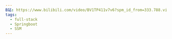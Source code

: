 ```yaml
---
B站: https://www.bilibili.com/video/BV1TP411v7v6?spm_id_from=333.788.videopod.episodes&vd_source=69a3eecb8fce5149ffe1597cbbfc9364&p=2
tags:
  - full-stack
  - Springboot
  - SSM
---
```

